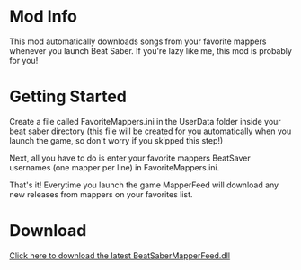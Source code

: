 # Mod Info
This mod automatically downloads songs from your favorite mappers whenever you launch Beat Saber. If you're lazy like me, this mod is probably for you!

# Getting Started
Create a file called FavoriteMappers.ini in the UserData folder inside your beat saber directory (this file will be created for you automatically when you launch the game, so don't worry if you skipped this step!)

Next, all you have to do is enter your favorite mappers BeatSaver usernames (one mapper per line) in FavoriteMappers.ini.

That's it! Everytime you launch the game MapperFeed will download any new releases from mappers on your favorites list.

# Download
[Click here to download the latest BeatSaberMapperFeed.dll](https://github.com/brian91292/BeatSaber-MapperFeed/releases)
